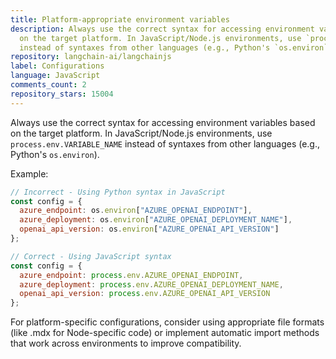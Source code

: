 ```yaml
---
title: Platform-appropriate environment variables
description: Always use the correct syntax for accessing environment variables based
  on the target platform. In JavaScript/Node.js environments, use `process.env.VARIABLE_NAME`
  instead of syntaxes from other languages (e.g., Python's `os.environ`).
repository: langchain-ai/langchainjs
label: Configurations
language: JavaScript
comments_count: 2
repository_stars: 15004
---
```


Always use the correct syntax for accessing environment variables based on the target platform. In JavaScript/Node.js environments, use `process.env.VARIABLE_NAME` instead of syntaxes from other languages (e.g., Python's `os.environ`).

Example:
```javascript
// Incorrect - Using Python syntax in JavaScript
const config = {
  azure_endpoint: os.environ["AZURE_OPENAI_ENDPOINT"],
  azure_deployment: os.environ["AZURE_OPENAI_DEPLOYMENT_NAME"],
  openai_api_version: os.environ["AZURE_OPENAI_API_VERSION"]
};

// Correct - Using JavaScript syntax
const config = {
  azure_endpoint: process.env.AZURE_OPENAI_ENDPOINT,
  azure_deployment: process.env.AZURE_OPENAI_DEPLOYMENT_NAME,
  openai_api_version: process.env.AZURE_OPENAI_API_VERSION
};
```

For platform-specific configurations, consider using appropriate file formats (like .mdx for Node-specific code) or implement automatic import methods that work across environments to improve compatibility.
